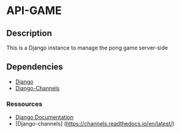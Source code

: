 # API-GAME
## Description
This is a Django instance to manage the pong game server-side

## Dependencies
- [Django](https://www.djangoproject.com/)
- [Django-Channels](https://channels.readthedocs.io/en/latest/introduction.html)


### Ressources
- [Django Documentation](https://docs.djangoproject.com/en/5.0/intro/tutorial01/)
- [Django-channels] (https://channels.readthedocs.io/en/latest/)

